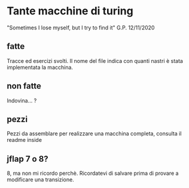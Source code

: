# Tante macchine di turing

"Sometimes I lose myself, but I try to find it" G.P. 12/11/2020

## fatte

Tracce ed esercizi svolti. Il nome del file indica con quanti nastri è stata implementata la macchina.

## non fatte

Indovina... ?

## pezzi

Pezzi da assemblare per realizzare una macchina completa, consulta il readme inside

## jflap 7 o 8?

8, ma non mi ricordo perchè. Ricordatevi di salvare prima di provare a modificare una transizione.
